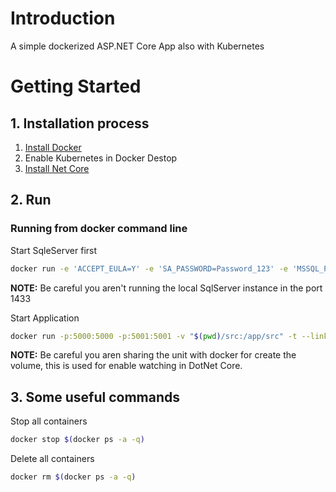 # Introduction

A simple dockerized ASP.NET Core App also with Kubernetes

# Getting Started

## 1. Installation process

1. [Install Docker](https://www.docker.com/products/docker-desktop)
2. Enable Kubernetes in Docker Destop
3. [Install Net Core](https://dotnet.microsoft.com/download/dotnet-core/2.2)

## 2. Run

### Running from docker command line

Start SqleServer first

```bash
docker run -e 'ACCEPT_EULA=Y' -e 'SA_PASSWORD=Password_123' -e 'MSSQL_PID=Express' -p 1433:1433 --name sqlserver mcr.microsoft.com/mssql/server
```

**NOTE:** Be careful you aren't running the local SqlServer instance in the port 1433

Start Application

```bash
docker run -p:5000:5000 -p:5001:5001 -v "$(pwd)/src:/app/src" -t --link sqlserver  --name frontend frontend
```

**NOTE:** Be careful you aren sharing the unit with docker for create the volume, this is used for enable watching in DotNet Core.

## 3. Some useful commands

Stop all containers

```bash
docker stop $(docker ps -a -q)
```

Delete all containers

```bash
docker rm $(docker ps -a -q)
```
